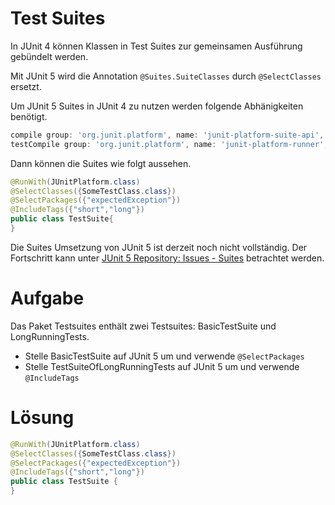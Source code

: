 # Test Suites

In JUnit 4 können Klassen in Test Suites zur gemeinsamen Ausführung gebündelt werden.

Mit JUnit 5 wird die Annotation `@Suites.SuiteClasses` durch `@SelectClasses` ersetzt. 

Um JUnit 5 Suites in JUnit 4 zu nutzen werden folgende Abhänigkeiten benötigt.

```groovy
compile group: 'org.junit.platform', name: 'junit-platform-suite-api', version: '1.2.0'
testCompile group: 'org.junit.platform', name: 'junit-platform-runner', version: '1.2.0'
```

Dann können die Suites wie folgt aussehen.

```java
@RunWith(JUnitPlatform.class)
@SelectClasses({SomeTestClass.class})
@SelectPackages({"expectedException"})
@IncludeTags({"short","long"})
public class TestSuite{
}
```

Die Suites Umsetzung von JUnit 5 ist derzeit noch nicht vollständig.
Der Fortschritt kann unter [JUnit 5 Repository: Issues - Suites](https://github.com/junit-team/junit5/labels/theme%3A%20suites) betrachtet werden.

# Aufgabe
Das Paket Testsuites enthält zwei Testsuites: BasicTestSuite und LongRunningTests.

 * Stelle BasicTestSuite auf JUnit 5 um und verwende `@SelectPackages`
 * Stelle TestSuiteOfLongRunningTests auf JUnit 5 um und verwende `@IncludeTags`

# Lösung

```java
@RunWith(JUnitPlatform.class)
@SelectClasses({SomeTestClass.class})
@SelectPackages({"expectedException"})
@IncludeTags({"short","long"})
public class TestSuite {
}
```